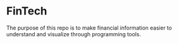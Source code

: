 # FinTech
The purpose of this repo is to make financial information easier to understand and visualize through programming tools.
